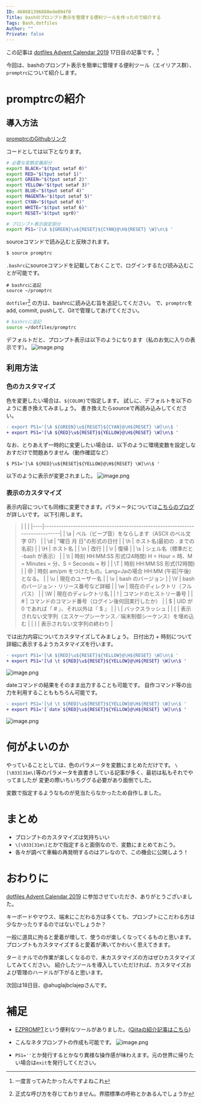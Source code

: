 ```yaml
---
ID: 468681396888ede094f0
Title: bashのプロンプト表示を管理する便利ツールを作ったので紹介する
Tags: Bash,dotfiles
Author: ""
Private: false
---
```


この記事は [dotfiles Advent Calendar 2019](https://qiita.com/advent-calendar/2019/dotfiles) 17日目の記事です。[^1]

今回は、bashのプロンプト表示を簡単に管理する便利ツール（エイリアス群）、
`promptrc`について紹介します。

# promptrcの紹介

## 導入方法
[promptrcのGithubリンク](https://github.com/taro-hida/dotfiles/blob/master/promptrc)

コードとしては以下となります。

```bash
# 必要な変数定義部分
export BLACK="$(tput setaf 0)"
export RED="$(tput setaf 1)"
export GREEN="$(tput setaf 2)"
export YELLOW="$(tput setaf 3)"
export BLUE="$(tput setaf 4)"
export MAGENTA="$(tput setaf 5)"
export CYAN="$(tput setaf 6)"
export WHITE="$(tput setaf 6)"
export RESET="$(tput sgr0)"

# プロンプト表示設定部分
export PS1='[\A ${GREEN}\u${RESET}${CYAN}@\H${RESET} \W]\n\$ '
```
sourceコマンドで読み込むと反映されます。

```bash
$ source promptrc
```
`.bashrc`にsourceコマンドを記載しておくことで、ログインするたび読み込むことが可能です。

```
# bashrcに追記
source ~/promptrc
```

`dotfiler`[^2] の方は、bashrcに読み込む旨を追記してください。
で、`promptrc`をadd, commit, pushして、Gitで管理してあげてください。


```bash
# bashrcに追記
source ~/dotfiles/promptrc
```

デフォルトだと、プロンプト表示は以下のようになります（私のお気に入りの表示です）。
![image.png](https://qiita-image-store.s3.ap-northeast-1.amazonaws.com/0/124948/0b5df652-1f0e-4b9a-ac25-ca864b75df81.png)

## 利用方法

### 色のカスタマイズ
色を変更したい場合は、`${COLOR}`で指定します。
試しに、デフォルトを以下のように書き換えてみましょう。
書き換えたらsourceで再読み込みしてください。

```diff
- export PS1='[\A ${GREEN}\u${RESET}${CYAN}@\H${RESET} \W]\n\$ '
+ export PS1='[\A ${RED}\u${RESET}${YELLOW}@\H${RESET} \W]\n\$ '
```

なお、とりあえず一時的に変更したい場合は、以下のように環境変数を設定しなおすだけで問題ありません（動作確認など）

```
$ PS1='[\A ${RED}\u${RESET}${YELLOW}@\H${RESET} \W]\n\$ '
```

以下のように表示が変更されました。
![image.png](https://qiita-image-store.s3.ap-northeast-1.amazonaws.com/0/124948/be8cf612-58b1-05e8-0bdb-8d376718eca2.png)

### 表示のカスタマイズ
表示内容についても同様に変更できます。パラメータについては[こちらのブログ](http://pocketstudio.jp/linux/?%A5%D7%A5%ED%A5%F3%A5%D7%A5%C8%A4%CE%B3%CE%C7%A7%A4%E4%C0%DF%C4%EA)が詳しいです。
以下引用します。

> |    |                                                                              |
|----|------------------------------------------------------------------------------|
| \a | ベル（ビープ音）をならします（ASCII のベル文字 07）                          |
| \d | "曜日 月 日"の形式の日付                                                     |
| \h | ホスト名(最初の . までの名前)                                                |
| \H | ホスト名                                                                     |
| \n | 改行                                                                         |
| \r | 復帰                                                                         |
| \s | シェル名（標準だと -bash が表示）                                            |
| \t | 時刻 HH:MM:SS 形式(24時間) H = Hour = 時、M = Minutes = 分、S = Seconds = 秒 |
| \T | 時刻 HH:MM:SS 形式(12時間)                                                   |
| \@ | 時刻 am/pm をつけたもの。Lang=Jaの場合 HH:MM (午前|午後)となる。             |
| \u | 現在のユーザー名                                                             |
| \v | bash のバージョン                                                            |
| \V | bash のバージョン・リリース番号など詳細                                      |
| \w | 現在のディレクトリ（フルパス）                                               |
| \W | 現在のディレクトリ名                                                         |
| \! | コマンドのヒストリー番号                                                     |
| \# | コマンドのコマンド番号（ログイン後何回実行したか）                           |
| \$ | UID が 0 であれば『 # 』、それ以外は『 $ 』                                  |
| \\ | バックスラッシュ                                                             |
| \[ | 表示されない文字列（エスケープシーケンス／端末制御シーケンス）を埋め込む     |
| \] | 表示されない文字列の終わり                                                   |


では出力内容についてカスタマイズしてみましょう。
日付出力 + 時刻について詳細に表示するようカスタマイズを行います。

```diff
- export PS1='[\A ${RED}\u${RESET}${YELLOW}@\H${RESET} \W]\n\$ '
+ export PS1='[\d \t ${RED}\u${RESET}${YELLOW}@\H${RESET} \W]\n\$ '
```
![image.png](https://qiita-image-store.s3.ap-northeast-1.amazonaws.com/0/124948/675841db-60ad-89e3-177f-ecc59cb93dad.png)

dateコマンドの結果をそのまま出力することも可能です。
自作コマンド等の出力を利用することももちろん可能です。

```diff
- export PS1='[\d \t ${RED}\u${RESET}${YELLOW}@\H${RESET} \W]\n\$ '
+ export PS1='[`date`${RED}\u${RESET}${YELLOW}@\H${RESET} \W]\n\$ '
```
![image.png](https://qiita-image-store.s3.ap-northeast-1.amazonaws.com/0/124948/3799f67b-fa2d-89ef-93af-ba598680f218.png)


# 何がよいのか
やっていることとしては、色のパラメータを変数にまとめただけです。
`\[\033[31m\]`等のパラメータを直書きしている記事が多く、最初は私もそれでやってましたが
変更の際いちいちググる必要があり面倒でした。

変数で指定するようなものが見当たらなかったため自作しました。

# まとめ
- プロンプトのカスタマイズは気持ちいい
- `\[\033[31m\]`とかで指定すると面倒なので、変数にまとめておこう。
- 各々が調べて車輪の再発明するのはアレなので、この機会に公開しよう！

# おわりに
[dotfiles Advent Calendar 2019](https://qiita.com/advent-calendar/2019/dotfiles) に参加させていただき、ありがとうございました。

キーボードやマウス、端末にこだわる方は多くても、プロンプトにこだわる方は少なかったりするのではないでしょうか？

一般に道具に拘ると愛着が増して、使うのが楽しくなってくるものと思います。
プロンプトもカスタマイズすると愛着が沸いてかわいく思えてきます。

ターミナルでの作業が楽しくなるので、未カスタマイズの方はぜひカスタマイズしてみてください。
紹介したツールを導入していただければ、カスタマイズおよび管理のハードルが下がると思います。

次回は18日目、@ahuglajbclajepさんです。

# 補足

- [EZPROMPT](http://ezprompt.net/)という便利なツールがありました。([Qiitaの紹介記事はこちら](https://qiita.com/kkenya/items/f7cb4b8787e7ac27a46d#ezprompt))

- こんなネタプロンプトの作成も可能です。
![image.png](https://qiita-image-store.s3.ap-northeast-1.amazonaws.com/0/124948/9691a799-4e05-6cdc-cc52-f92540db41dc.png)

- `PS1=''`とか発行するとかなり異様な操作感が味わえます。元の世界に帰りたい場合は`exit`を発行してください。

[^1]: 一度言ってみたかったんですよねこれ
[^2]: 正式な呼び方を存じておりません。界隈標準の呼称とかあるんでしょうか
